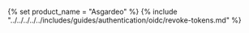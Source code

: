 {% set product_name = "Asgardeo" %}
{% include "../../../../../includes/guides/authentication/oidc/revoke-tokens.md" %}